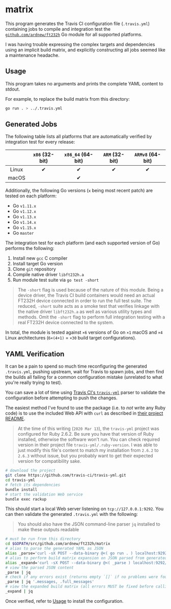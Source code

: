 # matrix
This program generates the Travis CI configuration file (`.travis.yml`) containing jobs to compile and integration test the [`github.com/ardnew/ft232h`](https://github.com/ardnew/ft232h) Go module for all supported platforms.

I was having trouble expressing the complex targets and dependencies using an implicit build matrix, and explicitly constructing all jobs seemed like a maintenance headache.

## Usage
This program takes no arguments and prints the complete YAML content to stdout.

For example, to replace the build matrix from this directory:

```sh
go run . > ../.travis.yml
```

## Generated Jobs
The following table lists all platforms that are automatically verified by integration test for every release:

||`x86` (32-bit)|`x86_64` (64-bit)|`ARM` (32-bit)|`ARMv8` (64-bit)|
|:---:|:---:|:---:|:---:|:---:|
|Linux|✔|✔|✔|✔|
|macOS||✔||||

Additionally, the following Go versions (`x` being most recent patch) are tested on each platform:
- Go `v1.11.x`
- Go `v1.12.x`
- Go `v1.13.x`
- Go `v1.14.x`
- Go `v1.15.x`
- Go `master`

The integration test for each platform (and each supported version of Go) performs the following:
1. Install new `gcc` C compiler
2. Install target Go version
3. Clone `git` repository
4. Compile native driver `libft232h.a`
5. Run module test suite via `go test -short`

> The `-short` flag is used because of the nature of this module. Being a device driver, the Travis CI build containers would need an actual FT232H device connected in order to run the full test suite. The reduced, `-short` suite acts as a smoke test that verifies linkage with the native driver `libft232h.a` as well as various utility types and methods. Omit the `-short` flag to perform full integration testing with a real FT232H device connected to the system.

In total, the module is tested against `×6` versions of Go on `×1` macOS and `×4` Linux architectures (`6×(4+1)` = `×30` build target configurations).

## YAML Verification
It can be a pain to spend so much time reconfiguring the generated `.travis.yml`, pushing upstream, wait for Travis to spawn jobs, and then find the builds all failing for a common configuration mistake (unrelated to what you're really trying to test). 

You can save a lot of time using [Travis CI's `travis-yml`](https://github.com/travis-ci/travis-yml) parser to validate the configuration before attempting to push the changes.

The easiest method I've found to use the package (i.e. to _not_ write any Ruby code) is to use the included Web API with `curl` as described in [their project README](https://github.com/travis-ci/travis-yml#web-api).

> At the time of this writing (`2020 Mar 13`), the `travis-yml` project was configured for Ruby 2.6.2. Be sure you have that version of Ruby installed, otherwise the software won't run. You can check required version in their project file `travis-yml/.ruby-version`. I was able to just modify this file's content to match my installation from `2.6.2` to `2.6.3` without issue, but you probably want to get their expected version for compatibility sake.

```sh
# download the project
git clone https://github.com/travis-ci/travis-yml.git
cd travis-yml
# fetch its dependencies
bundle install
# start the validation Web service
bundle exec rackup
```

This should start a local Web server listening on `tcp://127.0.0.1:9292`. You can then validate the generated `.travis.yml` with the following:
> You should also have the JSON command-line parser `jq` installed to make these outputs readable
```sh
# must be run from this directory
cd $GOPATH/src/github.com/ardnew/ft232h/matrix
# alias to parse the generated YAML as JSON
alias _parse='curl -sX POST --data-binary @<( go run . ) localhost:9292/v1/parse'
# alias to perform build matrix expansion on JSON parsed from generated YAML
alias _expand='curl -sX POST --data-binary @<( _parse ) localhost:9292/v1/expand'
# view the parsed JSON content
_parse | jq
# check if any errors exist (returns empty `[]` if no problems were found)
_parse | jq '.messages, .full_messages'
# view the expanded build matrix (all errors MUST be fixed before calling)
_expand | jq
```

Once verified, refer to [Usage](#usage) to install the configuration.

